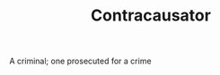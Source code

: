 ---
title: Contracausator
letter: C
permalink: "/definitions/bld-contracausator.html"
body: A criminal; one prosecuted for a crime
published_at: '2018-07-07'
source: Black's Law Dictionary 2nd Ed (1910)
layout: post
---